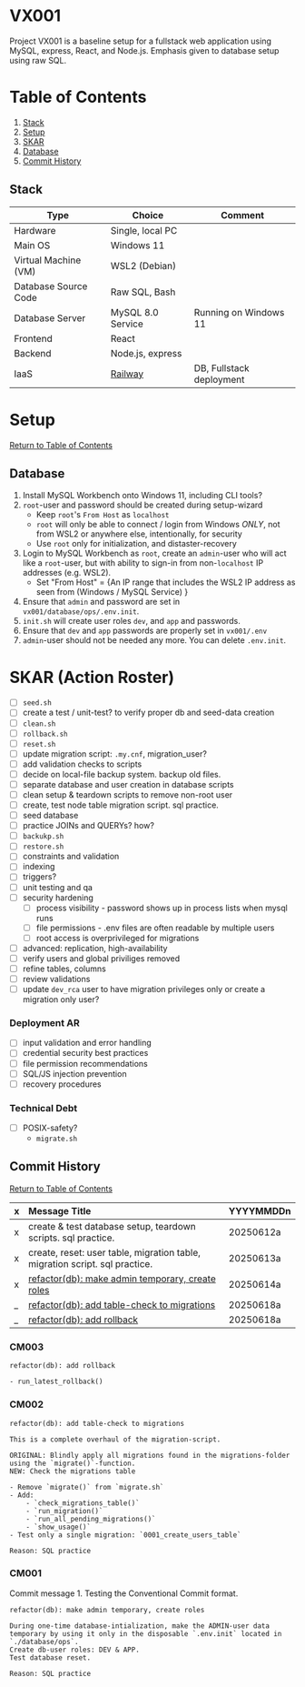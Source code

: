 # VX001
Project VX001 is a baseline setup for a fullstack web application using MySQL, express, React, and Node.js.  Emphasis given to database setup using raw SQL.

# Table of Contents
1. [Stack](#stack)
1. [Setup](#setup)
1. [SKAR](#skar-action-roster)
1. [Database](#database)
1. [Commit History](#commit-history)

## Stack
| Type | Choice | Comment |
| - | - | - |
| Hardware | Single, local PC |
| Main OS | Windows 11 |
| Virtual Machine (VM) | WSL2 (Debian) |
| Database Source Code | Raw SQL, Bash |
| Database Server | MySQL 8.0 Service | Running on Windows 11
| Frontend | React |
| Backend | Node.js, express |
| IaaS | [Railway](#railway.com) | DB, Fullstack deployment |

# Setup
[Return to Table of Contents](#table-of-contents)

## Database
1. Install MySQL Workbench onto Windows 11, including CLI tools?
1. `root`-user and password should be created during setup-wizard
   - Keep `root`'s `From Host` as `localhost` 
   - `root` will only be able to connect / login from Windows *ONLY*, not from WSL2 or anywhere else, intentionally, for security
   - Use `root` only for initialization, and distaster-recovery
1. Login to MySQL Workbench as `root`, create an `admin`-user who will act like a `root`-user, but with ability to sign-in from non-`localhost` IP addresses (e.g. WSL2).
    - Set "From Host" = {An IP range that includes the WSL2 IP address as seen from (Windows / MySQL Service) }
1. Ensure that `admin` and password are set in `vx001/database/ops/.env.init`.
1. `init.sh` will create user roles `dev`, and `app` and passwords.
1. Ensure that `dev` and `app` passwords are properly set in `vx001/.env`
1. `admin`-user should not be needed any more.  You can delete `.env.init`.

# SKAR (Action Roster)
- [ ] `seed.sh`
- [ ] create a test / unit-test? to verify proper db and seed-data creation
- [ ] `clean.sh`
- [ ] `rollback.sh`
- [ ] `reset.sh`
- [ ] update migration script: `.my.cnf`, migration_user?
- [ ] add validation checks to scripts
- [ ] decide on local-file backup system.  backup old files.
- [ ] separate database and user creation in database scripts
- [ ] clean setup & teardown scripts to remove non-root user
- [ ] create, test node table migration script. sql practice.
- [ ] seed database
- [ ] practice JOINs and QUERYs? how?
- [ ] `backukp.sh`
- [ ] `restore.sh`
- [ ] constraints and validation
- [ ] indexing
- [ ] triggers?
- [ ] unit testing and qa
- [ ] security hardening
    - [ ] process visibility - password shows up in process lists when mysql runs
    - [ ] file permissions - .env files are often readable by multiple users
    - [ ] root access is overprivileged for migrations
- [ ] advanced: replication, high-availability
- [ ] verify users and global priviliges removed
- [ ] refine tables, columns
- [ ] review validations
- [ ] update `dev_rca` user to have migration privileges only or create a migration only user?

### Deployment AR
- [ ] input validation and error handling
- [ ] credential security best practices
- [ ] file permission recommendations
- [ ] SQL/JS injection prevention
- [ ] recovery procedures

### Technical Debt
- [ ] POSIX-safety?
    - `migrate.sh`

## Commit History
[Return to Table of Contents](#table-of-contents)

| x | Message Title | YYYYMMDDn |
| - |:- |:- |
| x | create & test database setup, teardown scripts. sql practice. | 20250612a |
| x | create, reset:  user table, migration table, migration script. sql practice. | 20250613a |
| x | [refactor(db): make admin temporary, create roles](#cm001) | 20250614a |
| _ | [refactor(db): add table-check to migrations](#cm002) | 20250618a |
| _ | [refactor(db): add rollback](#cm003) | 20250618a |

### CM003
```
refactor(db): add rollback

- run_latest_rollback()
```

### CM002
```
refactor(db): add table-check to migrations

This is a complete overhaul of the migration-script.

ORIGINAL: Blindly apply all migrations found in the migrations-folder
using the `migrate()`-function.
NEW: Check the migrations table

- Remove `migrate()` from `migrate.sh`
- Add:
    - `check_migrations_table()`
    - `run_migration()`
    - `run_all_pending_migrations()`
    - `show_usage()`
- Test only a single migration: `0001_create_users_table`

Reason: SQL practice
```

### CM001
Commit message 1. Testing the Conventional Commit format.
```
refactor(db): make admin temporary, create roles

During one-time database-intialization, make the ADMIN-user data
temporary by using it only in the disposable `.env.init` located in
`./database/ops`.
Create db-user roles: DEV & APP.
Test database reset.

Reason: SQL practice
```